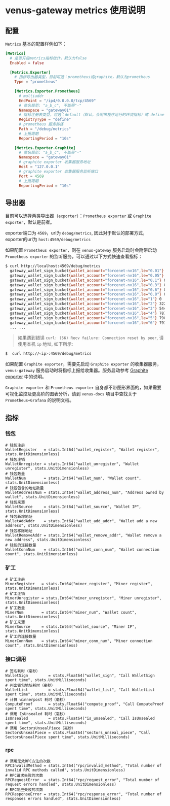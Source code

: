 # venus-gateway metrics 使用说明

## 配置

`Metrics` 基本的配置样例如下：
```toml
[Metrics]
  # 是否开启metrics指标统计，默认为false
  Enabled = false
  
  [Metrics.Exporter]
    # 指标导出器类型，目前可选：prometheus或graphite，默认为prometheus
    Type = "prometheus"
    
    [Metrics.Exporter.Prometheus]
      # multiaddr
      EndPoint = "/ip4/0.0.0.0/tcp/4569"
      # 命名规范: "a_b_c", 不能带"-"
      Namespace = "gateway01" 
      # 指标注册表类型，可选：default（默认，会附带程序运行的环境指标）或 define（自定义）
      RegistryType = "define"
      # prometheus 服务路径
      Path = "/debug/metrics"
      # 上报周期
      ReportingPeriod = "10s"
      
    [Metrics.Exporter.Graphite]
      # 命名规范: "a_b_c", 不能带"-"
      Namespace = "gateway01" 
      # graphite exporter 收集器服务地址
      Host = "127.0.0.1"
      # graphite exporter 收集器服务监听端口
      Port = 4569
      # 上报周期
      ReportingPeriod = "10s"
```


## 导出器

目前可以选择两类导出器（`exporter`）：`Prometheus exporter` 或 `Graphite exporter`，默认是前者。

exporter端口为 `4569`，url为 `debug/metrics`, 因此对于默认的部署方式，exporter的url为 `host:4569/debug/metrics`

如果配置 `Prometheus exporter`，则在 `venus-gateway` 服务启动时会附带启动 `Prometheus exporter` 的监听服务，可以通过以下方式快速查看指标：

```bash
$ curl http://localhost:4569/debug/metrics
  gateway_wallet_sign_bucket{wallet_account="forcenet-nv16",le="0.01"} 0
  gateway_wallet_sign_bucket{wallet_account="forcenet-nv16",le="0.05"} 0
  gateway_wallet_sign_bucket{wallet_account="forcenet-nv16",le="0.1"} 0
  gateway_wallet_sign_bucket{wallet_account="forcenet-nv16",le="0.3"} 0
  gateway_wallet_sign_bucket{wallet_account="forcenet-nv16",le="0.6"} 0
  gateway_wallet_sign_bucket{wallet_account="forcenet-nv16",le="0.8"} 0
  gateway_wallet_sign_bucket{wallet_account="forcenet-nv16",le="1"} 0
  gateway_wallet_sign_bucket{wallet_account="forcenet-nv16",le="2"} 322
  gateway_wallet_sign_bucket{wallet_account="forcenet-nv16",le="3"} 544
  gateway_wallet_sign_bucket{wallet_account="forcenet-nv16",le="4"} 787
  gateway_wallet_sign_bucket{wallet_account="forcenet-nv16",le="5"} 790
  gateway_wallet_sign_bucket{wallet_account="forcenet-nv16",le="6"} 791
  ... ...
```
> 如果遇到错误 `curl: (56) Recv failure: Connection reset by peer`, 请使用本机 `ip` 地址, 如下所示:
```bash
$  curl http://<ip>:4569/debug/metrics
```

如果配置 `Graphite exporter`，需要先启动 `Graphite exporter` 的收集器服务， `venus-gateway` 服务启动时将指标上报给收集器。服务启动参考 [Graphite exporter](https://github.com/prometheus/graphite_exporter) 中的说明。

`Graphite exporter` 和 `Prometheus exporter` 自身都不带图形界面的，如果需要可视化监控及更高阶的图表分析，请到 `venus-docs` 项目中查找关于 `Prometheus+Grafana` 的说明文档。


## 指标

### 钱包

```
# 钱包注册
WalletRegister   = stats.Int64("wallet_register", "Wallet register", stats.UnitDimensionless)
# 钱包注销
WalletUnregister = stats.Int64("wallet_unregister", "Wallet unregister", stats.UnitDimensionless)
# 钱包数量
WalletNum        = stats.Int64("wallet_num", "Wallet count", stats.UnitDimensionless)
# 钱包包含的地址数量
WalletAddressNum = stats.Int64("wallet_address_num", "Address owned by wallet", stats.UnitDimensionless)
# 钱包来源
WalletSource     = stats.Int64("wallet_source", "Wallet IP", stats.UnitDimensionless)
# 钱包新增地址
WalletAddAddr    = stats.Int64("wallet_add_addr", "Wallet add a new address", stats.UnitDimensionless)
# 钱包移除地址
WalletRemoveAddr = stats.Int64("wallet_remove_addr", "Wallet remove a new address", stats.UnitDimensionless)
# 钱包的连接数量
WalletConnNum    = stats.Int64("wallet_conn_num", "Wallet connection count", stats.UnitDimensionless)
```

### 矿工

```
# 矿工注册
MinerRegister   = stats.Int64("miner_register", "Miner register", stats.UnitDimensionless)
# 矿工注销
MinerUnregister = stats.Int64("miner_unregister", "Miner unregister", stats.UnitDimensionless)
# 矿工数量
MinerNum        = stats.Int64("miner_num", "Wallet count", stats.UnitDimensionless)
# 矿工来源
MinerSource     = stats.Int64("wallet_source", "Miner IP", stats.UnitDimensionless)
# 矿工的连接数量
MinerConnNum    = stats.Int64("miner_conn_num", "Miner connection count", stats.UnitDimensionless)
```

### 接口调用

```
# 签名耗时（毫秒）
WalletSign         = stats.Float64("wallet_sign", "Call WalletSign spent time", stats.UnitMilliseconds)
# 列出钱包地址耗时（毫秒）
WalletList         = stats.Float64("wallet_list", "Call WalletList spent time", stats.UnitMilliseconds)
# 计算 winnerpost 耗时（毫秒）
ComputeProof       = stats.Float64("compute_proof", "Call ComputeProof spent time", stats.UnitMilliseconds)
# 调用 IsUnsealed 耗时（毫秒）
IsUnsealed         = stats.Float64("is_unsealed", "Call IsUnsealed spent time", stats.UnitMilliseconds)
# 调用 SectorsUnsealPiece（毫秒）
SectorsUnsealPiece = stats.Float64("sectors_unseal_piece", "Call SectorsUnsealPiece spent time", stats.UnitMilliseconds)
```

### rpc

```
# 调用无效RPC方法的次数
RPCInvalidMethod = stats.Int64("rpc/invalid_method", "Total number of invalid RPC methods called", stats.UnitDimensionless)
# RPC请求失败的次数
RPCRequestError  = stats.Int64("rpc/request_error", "Total number of request errors handled", stats.UnitDimensionless)
# RPC响应失败的次数
RPCResponseError = stats.Int64("rpc/response_error", "Total number of responses errors handled", stats.UnitDimensionless)
```
